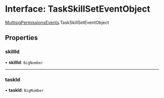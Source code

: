 # Interface: TaskSkillSetEventObject

[MultisigPermissionsEvents](../modules/MultisigPermissionsEvents.md).TaskSkillSetEventObject

## Properties

### skillId

• **skillId**: `BigNumber`

___

### taskId

• **taskId**: `BigNumber`

